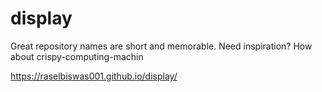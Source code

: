 # display
Great repository names are short and memorable. Need inspiration? How about crispy-computing-machin

 https://raselbiswas001.github.io/display/
